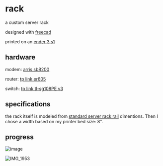 # rack

a custom server rack

designed with [freecad](https://www.freecadweb.org/)

printed on an [ender 3 s1](https://www.creality.com/products/creality-ender-3-s1-3d-printer)

## hardware

modem: [arris sb8200](https://www.surfboard.com/products/cable-modems/sb8200/)

router: [tp link er605](https://www.tp-link.com/us/business-networking/omada-sdn-router/er605/)

switch: [tp link tl-sg108PE v3](https://www.tp-link.com/us/business-networking/surveillance-switch/tl-sg108pe/)

## specifications

the rack itself is modeled from [standard server rack rail](https://upload.wikimedia.org/wikipedia/commons/a/a9/Server_rack_rail_dimensions.svg) dimentions. Then I chose a width based on my printer bed size: 8".

## progress

![image](https://user-images.githubusercontent.com/7338312/174907096-8425e722-8368-4483-86ed-644db06cf5b4.png)

![IMG_1953](https://user-images.githubusercontent.com/7338312/176074830-9c0f1021-53ce-43c3-afc6-d9b62f485972.jpg)
